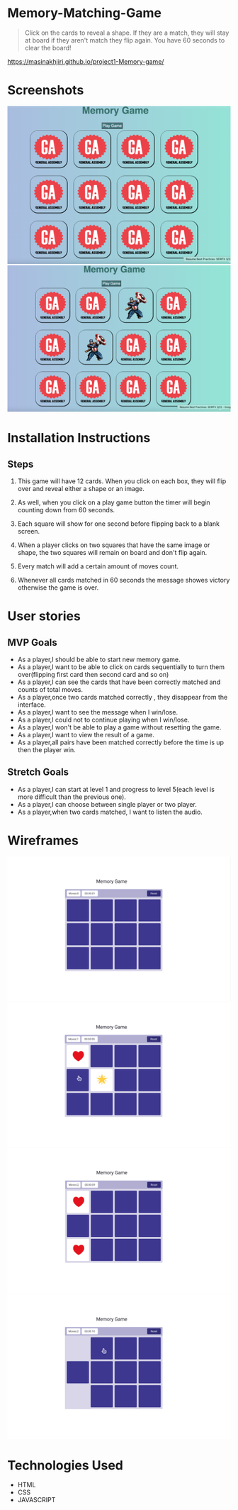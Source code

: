 # Memory-Matching-Game
> Click on the cards to reveal a shape. If they are a match, they will stay at board if they aren't match they flip again. You have 60 seconds to clear the board! 

  <https://masinakhjiri.github.io/project1-Memory-game/>

# Screenshots

<img src="img/Screen Shot 2022-05-06 at 12.06.01 AM.png" alt="memory-game" />
<img src="img/Screen Shot 2022-05-06 at 12.06.48 AM.png" alt="memory-game" />


# Installation Instructions
## Steps
1. This game will have 12 cards. When you click on each box, they will flip over and reveal either a shape or an image.

2. As well, when you click on a play game button the timer will begin counting down from 60 seconds.

3. Each square will show for one second before flipping back to a blank screen.

4. When a player clicks on two squares that have the same image or shape, the two squares will remain on board and don't flip again.

5. Every match will add a certain amount of moves count.

6. Whenever all cards matched in 60 seconds the message showes victory otherwise the game is over.


# User stories
## MVP Goals

* As a player,I should be able to start new memory game.
* As a player,I want to be able to click on cards sequentially to turn them over(flipping first card then second card and so on)
* As a player,I can see the cards that have been correctly matched and counts of total moves.
* As a player,once two cards matched correctly , they disappear from the interface.
* As a player,I want to see the message when I win/lose.
* As a player,I could not to continue playing when I win/lose.
* As a player,I won't be able to play a game without resetting the game.
* As a player,I want to view the result of a game.
* As a player,all pairs have been matched correctly before the time is up then the player win.

## Stretch Goals

* As a player,I can start at level 1 and progress to level 5(each level is more difficult than the previous one).
* As a player,I can choose between single player or two player.
* As a player,when two cards matched, I want to listen the audio.
# Wireframes
<img src="img/2.png" alt="memory-game" />
<img src="img/5.png" alt="memory-game" />
<img src="img/9.png" alt="memory-game" />
<img src="img/10.png" alt="memory-game" />


# Technologies Used 
- HTML
- CSS
- JAVASCRIPT